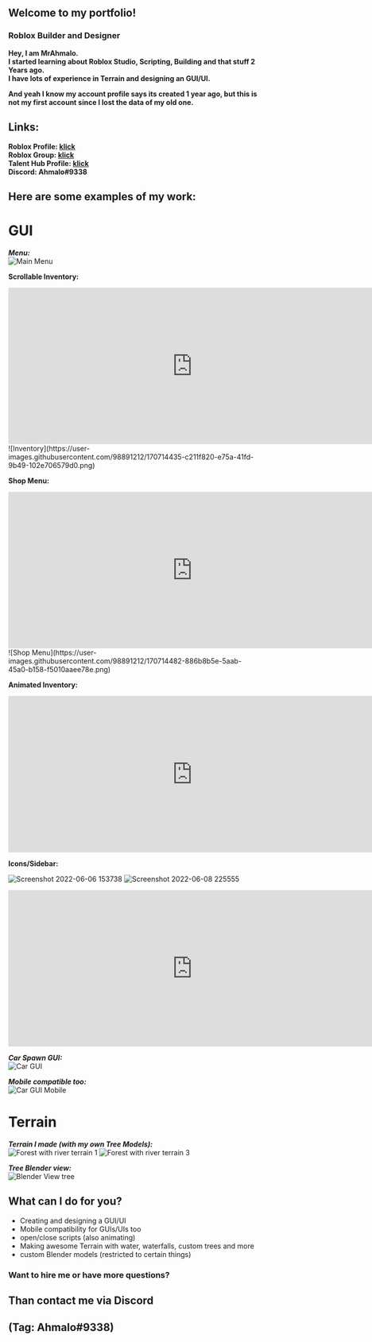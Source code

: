 ## Welcome to my portfolio!

### Roblox Builder and Designer

**Hey, I am MrAhmalo.  
I started learning about Roblox Studio, Scripting, Building and that stuff 2 Years ago.  
I have lots of experience in Terrain and designing an GUI/UI.**  

**And yeah I know my account profile says its created 1 year ago, but this is not my first account since I lost the data of my old one.**  


## Links:  
**Roblox Profile: [klick](https://www.roblox.com/users/2462407905/profile)   
Roblox Group: [klick](https://www.roblox.com/groups/10279185/Golegana)   
Talent Hub Profile: [klick](https://talent.roblox.com/creators/2462407905)     
Discord: Ahmalo#9338**     

## Here are some examples of my work:

# GUI  

***Menu:***  
![Main Menu](https://user-images.githubusercontent.com/98891212/169668543-138c386c-4c27-49df-b528-2ee4955a2023.png) 

**Scrollable Inventory:** 
<iframe width="740" height="315" src="https://www.youtube.com/embed/ffAlzzUwK1I?controls=1" title="YouTube video player" frameborder="0" allowfullscreen></iframe>
![Inventory](https://user-images.githubusercontent.com/98891212/170714435-c211f820-e75a-41fd-9b49-102e706579d0.png) 

**Shop Menu:**
<iframe width="740" height="315" src="https://www.youtube.com/embed/32Ay9NerKCE?controls=1" title="YouTube video player" frameborder="0" allowfullscreen></iframe>
![Shop Menu](https://user-images.githubusercontent.com/98891212/170714482-886b8b5e-5aab-45a0-b158-f5010aaee78e.png) 

**Animated Inventory:**
<iframe width="740" height="315" src="https://www.youtube.com/embed/73xjKzfr_WA?controls=1" title="YouTube video player" frameborder="0" allowfullscreen></iframe>

**Icons/Sidebar:** 
  
![Screenshot 2022-06-06 153738](https://user-images.githubusercontent.com/98891212/172171820-a5d2c187-fa6b-4f34-99eb-2f24e2fc1851.png) 
![Screenshot 2022-06-08 225555](https://user-images.githubusercontent.com/98891212/172715481-a461fe83-7d99-42d6-ab31-2b38a77b91dc.png) 
<iframe width="740" height="315" src="https://www.youtube.com/embed/ffAlzzUwK1I?controls=1" title="YouTube video player" frameborder="0" allowfullscreen>
</iframe>

***Car Spawn GUI:***  
![Car GUI](https://user-images.githubusercontent.com/98891212/169668546-066a76fe-f433-442f-b3a0-f0995d615813.png)  

***Mobile compatible too:***  
![Car GUI Mobile](https://user-images.githubusercontent.com/98891212/169668549-26b4dc14-73db-4a8a-a260-295dcb556b79.png) 

# Terrain   

***Terrain I made (with my own Tree Models):***      
![Forest with river terrain 1](https://user-images.githubusercontent.com/98891212/169668522-82428bd1-a82d-4373-8320-7025a49a2244.png) 
![Forest with river terrain 3](https://user-images.githubusercontent.com/98891212/169668528-bac64191-4e04-40b8-8d50-49dc0bb82905.png) 

***Tree Blender view:***    
![Blender View tree](https://user-images.githubusercontent.com/98891212/169668536-1cdcce11-2d4f-4ee8-b1a1-72fe9a6d7901.png) 

## What can I do for you?  

- Creating and designing a GUI/UI  
- Mobile compatibility for GUIs/UIs too 
- open/close scripts (also animating)  
- Making awesome Terrain with water, waterfalls, custom trees and more  
- custom Blender models (restricted to certain things)  

### Want to hire me or have more questions?  

## **Than contact me via Discord**   
## **(Tag: Ahmalo#9338)**    
